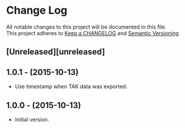 # Change Log
All notable changes to this project will be documented in this file.  
This project adheres to [Keep a CHANGELOG](http://keepachangelog.com/) and [Semantic Versioning](http://semver.org/)

## [Unreleased][unreleased]

## 1.0.1 - (2015-10-13)
* Use timestamp when TAK data was exported.

## 1.0.0 - (2015-10-13)
* Initial version.

